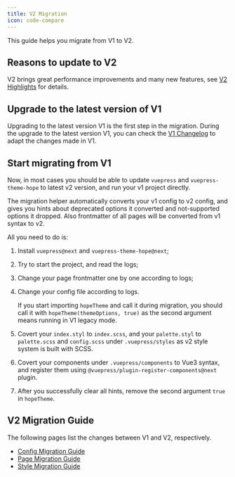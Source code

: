 ```yaml
---
title: V2 Migration
icon: code-compare
---
```


This guide helps you migrate from V1 to V2.

<!-- more -->

## Reasons to update to V2

V2 brings great performance improvements and many new features, see [V2 Highlights](./highlight.md) for details.

## Upgrade to the latest version of V1

Upgrading to the latest version V1 is the first step in the migration. During the upgrade to the latest version V1, you can check the [V1 Changelog](https://vuepress-theme-hope.github.io/v1/changelog.html) to adapt the changes made in V1.

## Start migrating from V1

Now, in most cases you should be able to update `vuepress` and `vuepress-theme-hope` to latest v2 version, and run your v1 project directly.

The migration helper automatically converts your v1 config to v2 config, and gives you hints about deprecated options it converted and not-supported options it dropped. Also frontmatter of all pages will be converted from v1 syntax to v2.

All you need to do is:

1. Install `vuepress@next` and `vuepress-theme-hope@next`;

1. Try to start the project, and read the logs;

1. Change your page frontmatter one by one according to logs;

1. Change your config file according to logs.

   If you start importing `hopeTheme` and call it during migration, you should call it with `hopeTheme(themeOptions, true)` as the second argument means running in V1 legacy mode.

1. Covert your `index.styl` to `index.scss`, and your `palette.styl` to `palette.scss` and `config.scss` under `.vuepress/styles` as v2 style system is built with SCSS.

1. Covert your components under `.vuepress/components` to Vue3 syntax, and register them using `@vuepress/plugin-register-components@next` plugin.

1. After you successfully clear all hints, remove the second argument `true` in `hopeTheme`.

## V2 Migration Guide

The following pages list the changes between V1 and V2, respectively.

- [Config Migration Guide](config.md)
- [Page Migration Guide](page.md)
- [Style Migration Guide](style.md)
